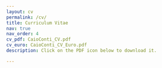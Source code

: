 ```yaml
---
layout: cv
permalink: /cv/
title: Curriculum Vitae
nav: true
nav_order: 4
cv_pdf: CaioConti_CV.pdf
cv_euro: CaioConti_CV_Euro.pdf
description: Click on the PDF icon below to download it.

---
```

